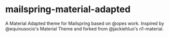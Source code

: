 # mailspring-material-adapted
A Material Adapted theme for Mailspring based on @opes work. Inspired by @equinusocio's Material Theme and forked from @jackiehluo's n1-material.
